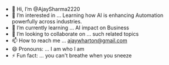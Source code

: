 - 👋 Hi, I’m @AjaySharma2220
- 👀 I’m interested in ... Learning how AI is enhancing Automation powerfully across industries.
- 🌱 I’m currently learning ... AI impact on Business
- 💞️ I’m looking to collaborate on ... such related topics
- 📫 How to reach me ... ajaywharton@gmail.com
- 😄 Pronouns: ... I am who I am
- ⚡ Fun fact: ... you can't breathe when you sneeze

<!---
AjaySharma2220/AjaySharma2220 is a ✨ special ✨ repository because its `README.md` (this file) appears on your GitHub profile.
You can click the Preview link to take a look at your changes.
--->
